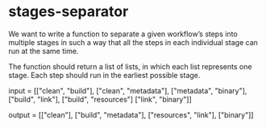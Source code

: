 # stages-separator


We want to write a function to separate a given workflow’s steps into multiple stages
 in such a way that all the steps in each individual stage can run at the same time.
  
  The function should return a list of lists, in which each list represents one stage. 
  Each step should run in the earliest possible stage.

input = [["clean", "build"],
 ["clean", "metadata"],
 ["metadata", "binary"], 
 ["build", "link"],
 ["build", "resources"] 
 ["link", "binary"]] 
 
 
output = [["clean"],
 ["build", "metadata"],
 ["resources", "link"],
 ["binary"]]
